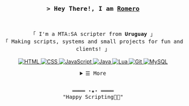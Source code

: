 <!-- Title -->
<h3 align="center">
        <samp>&gt; Hey There!, I am
                <b><a target="_blank" href="#">Romero</a></b>
        </samp>
</h3>
<br>

<p align="center">
        <!-- Intro -->
        <samp>
                「 I'm a MTA:SA scripter from <b>Uruguay</b> 」
                <br>
                「 Making scripts, systems and small projects for fun and clients! 」 
                <br>
                <br>
        </samp>
        <!-- Technologies -->
        <!-- HTML -->
        <a href="https://developer.mozilla.org/en-US/docs/Web/HTML" target="_blank"><img alt="HTML"
                        src="https://img.shields.io/badge/-HTML-E34F26?style=flat-square&logo=HTML5&logoColor=white">
        </a>
        <!-- CSS -->
        <a href="https://developer.mozilla.org/en-US/docs/Web/CSS" target="_blank"><img alt="CSS"
                        src="https://img.shields.io/badge/-CSS-1572B6?style=flat-square&logo=CSS3&logoColor=white">
        </a>
        <!-- JavaScript -->
        <a href="https://www.javascript.com/" target="_blank"><img alt="JavaScript"
                        src="https://img.shields.io/badge/-JavaScript-F7DF1E?style=flat-square&logo=JavaScript&logoColor=white">
        </a>
        <!-- Java -->
        <a href="https://www.java.com/" target="_blank"><img alt="Java"
                        src="https://img.shields.io/badge/-Java-007396?style=flat-square&logo=Java&logoColor=white">
        </a>
        <!-- Lua -->
        <a href="https://www.lua.org/" target="_blank"><img alt="Lua"
                        src="https://img.shields.io/badge/-Lua-2C2D72?style=flat-square&logo=Lua&logoColor=white">
        </a>
        <!-- Git -->
        <a href="https://git-scm.com/" target="_blank"><img alt="Git"
                        src="https://img.shields.io/badge/-Git-F05032?style=flat-square&logo=Git&logoColor=white">
        </a>
        <!-- MySQL -->
        <a href="https://www.mysql.com/" target="_blank"><img alt="MySQL"
                        src="https://img.shields.io/badge/-MySQL-4479A1?style=flat-square&logo=MySQL&logoColor=white">
        </a>
</p>

<!-- Details Section -->
<details align="center">
    <summary> <samp>&#9776; More</samp></summary>
    <p align="center">
        <br>
        <!-- Activity Widget -->
        <img alt="GitHub stats"
                src="https://github-readme-stats.vercel.app/api?username=notranco&show_icons=true&theme=radical" />
        <br>
        <!-- Social Links -->
        <p>Find me on</p>
        <!-- Mail -->
        <a href="mailto:is.romer211@gmail.com" target="_blank"><img alt="Mail"
                src="https://img.shields.io/badge/-Mail-EA4335?style=flat-square&logo=Gmail&logoColor=white">
        </a>
        <!-- Discord -->
        <a href="https://discord.com/users/327985964330909706" target="_blank"><img alt="Discord"
                src="https://img.shields.io/badge/-Discord-7289DA?style=flat-square&logo=Discord&logoColor=white">
        </a>
    </p>
</details>
<br>

<!-- Footer -->
<samp>
    <p align="center">
        ════ ⋆★⋆ ════
        <br>
        "Happy Scripting👨‍💻"
    </p>
</samp>

<!-- Featured Repositories 
#### Featured

<p align="center">
<a href="https://github.com/Romero/tu-repo1">
<img width='49%' align="center"src="https://github-readme-stats.vercel.app/api/pin/?username=Romero&repo=tu-repo1&border_color=02D892&bg_color=0D1117&title_color=C9D1D9&text_color=8B949E&icon_color=02D892" />
</a>
<span>&nbsp;</span>
<a href="https://github.com/Romero/tu-repo2">
<img width='49%' align="center"src="https://github-readme-stats.vercel.app/api/pin/?username=Romero&repo=tu-repo2&border_color=02D892&bg_color=0D1117&title_color=C9D1D9&text_color=8B949E&icon_color=02D892" />
</a>
</p>

<p align="center">
<a href="https://github.com/Romero/tu-repo3">
<img width='49%' align="center"src="https://github-readme-stats.vercel.app/api/pin/?username=Romero&repo=tu-repo3&border_color=02D892&bg_color=0D1117&title_color=C9D1D9&text_color=8B949E&icon_color=02D892" />
</a>
<span>&nbsp;</span>
<a href="https://github.com/Romero/tu-repo4">
<img width='49%' align="center"src="https://github-readme-stats.vercel.app/api/pin/?username=Romero&repo=tu-repo4&border_color=02D892&bg_color=0D1117&title_color=C9D1D9&text_color=8B949E&icon_color=02D892" />
</a>
</p>
-->
